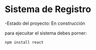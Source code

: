 <h1> Sistema de Registro </h1>

-Estado del proyecto: En construcción



para ejecuitar el sistema debes porner:

```npm install react```
